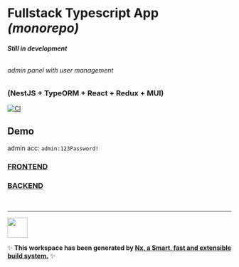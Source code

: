 # Fullstack Typescript App <i>(monorepo)</i>

###### **Still in development**

###### <i>admin panel with user management</i>

### (NestJS + TypeORM + React + Redux + MUI)

[![CI](https://github.com/OchotaDariusz/fullstack-nx/actions/workflows/ci.yml/badge.svg)](https://github.com/OchotaDariusz/fullstack-nx/actions/workflows/ci.yml)

## Demo

admin acc: `admin:123Password!`

### [FRONTEND](https://ochotadariusz.github.io/fullstack-nx)

### [BACKEND](https://fullstack-nx.onrender.com/docs)

<br />
<hr />

<a alt="Nx logo" href="https://nx.dev" target="_blank" rel="noreferrer"><img src="https://raw.githubusercontent.com/nrwl/nx/master/images/nx-logo.png" width="45"></a>

✨ **This workspace has been generated by [Nx, a Smart, fast and extensible build system.](https://nx.dev)** ✨
